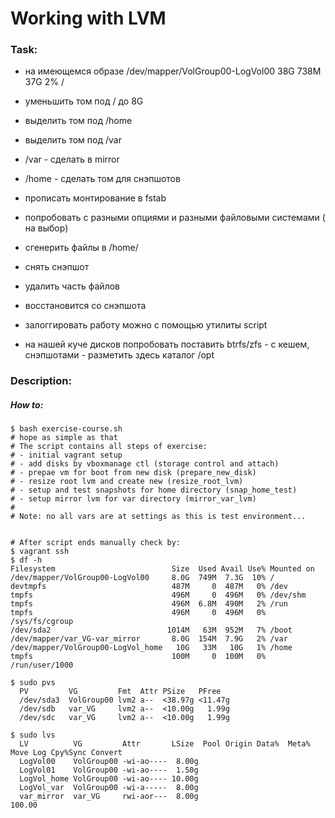 # Working with LVM

### Task:
- на имеющемся образе 
/dev/mapper/VolGroup00-LogVol00 38G 738M 37G 2% /

- уменьшить том под / до 8G
- выделить том под /home
- выделить том под /var
- /var - сделать в mirror
- /home - сделать том для снэпшотов
- прописать монтирование в fstab
- попробовать с разными опциями и разными файловыми системами ( на выбор)
- сгенерить файлы в /home/
- снять снэпшот
- удалить часть файлов
- восстановится со снэпшота
- залоггировать работу можно с помощью утилиты script

* на нашей куче дисков попробовать поставить btrfs/zfs - с кешем, снэпшотами - разметить здесь каталог /opt

### Description:

##### How to:

```
$ bash exercise-course.sh
# hope as simple as that
# The script contains all steps of exercise:
# - initial vagrant setup 
# - add disks by vboxmanage ctl (storage control and attach)
# - prepae vm for boot from new disk (prepare_new_disk)
# - resize root lvm and create new (resize_root_lvm)
# - setup and test snapshots for home directory (snap_home_test)
# - setup mirror lvm for var directory (mirror_var_lvm)
#
# Note: no all vars are at settings as this is test environment...


# After script ends manually check by:
$ vagrant ssh
$ df -h
Filesystem                          Size  Used Avail Use% Mounted on
/dev/mapper/VolGroup00-LogVol00     8.0G  749M  7.3G  10% /
devtmpfs                            487M     0  487M   0% /dev
tmpfs                               496M     0  496M   0% /dev/shm
tmpfs                               496M  6.8M  490M   2% /run
tmpfs                               496M     0  496M   0% /sys/fs/cgroup
/dev/sda2                          1014M   63M  952M   7% /boot
/dev/mapper/var_VG-var_mirror       8.0G  154M  7.9G   2% /var
/dev/mapper/VolGroup00-LogVol_home   10G   33M   10G   1% /home
tmpfs                               100M     0  100M   0% /run/user/1000

$ sudo pvs
  PV         VG         Fmt  Attr PSize   PFree  
  /dev/sda3  VolGroup00 lvm2 a--  <38.97g <11.47g
  /dev/sdb   var_VG     lvm2 a--  <10.00g   1.99g
  /dev/sdc   var_VG     lvm2 a--  <10.00g   1.99g

$ sudo lvs
  LV          VG         Attr       LSize  Pool Origin Data%  Meta%  Move Log Cpy%Sync Convert
  LogVol00    VolGroup00 -wi-ao----  8.00g                                                    
  LogVol01    VolGroup00 -wi-ao----  1.50g                                                    
  LogVol_home VolGroup00 -wi-ao---- 10.00g                                                    
  LogVol_var  VolGroup00 -wi-a-----  8.00g                                                    
  var_mirror  var_VG     rwi-aor---  8.00g                                    100.00    
```
